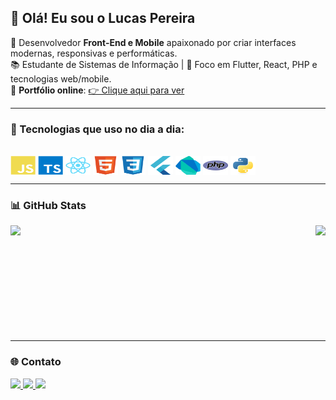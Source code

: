## 👋 Olá! Eu sou o Lucas Pereira

🎯 Desenvolvedor **Front-End e Mobile** apaixonado por criar interfaces modernas, responsivas e performáticas.  
📚 Estudante de Sistemas de Informação | 💼 Foco em Flutter, React, PHP e tecnologias web/mobile.  
🔗 **Portfólio online**: [👉 Clique aqui para ver](https://portifolio-snowy-one-51.vercel.app)

---

### 🧰 Tecnologias que uso no dia a dia:

<div style="display: inline_block"><br>
  <img align="center" alt="Lucas-Js" height="30" width="40" src="https://raw.githubusercontent.com/devicons/devicon/master/icons/javascript/javascript-plain.svg">
  <img align="center" alt="Lucas-Ts" height="30" width="40" src="https://raw.githubusercontent.com/devicons/devicon/master/icons/typescript/typescript-plain.svg">
  <img align="center" alt="Lucas-React" height="30" width="40" src="https://raw.githubusercontent.com/devicons/devicon/master/icons/react/react-original.svg">
  <img align="center" alt="Lucas-HTML" height="30" width="40" src="https://raw.githubusercontent.com/devicons/devicon/master/icons/html5/html5-original.svg">
  <img align="center" alt="Lucas-CSS" height="30" width="40" src="https://raw.githubusercontent.com/devicons/devicon/master/icons/css3/css3-original.svg">
  <img align="center" alt="Lucas-Flutter" height="30" width="40" src="https://raw.githubusercontent.com/devicons/devicon/master/icons/flutter/flutter-original.svg">
  <img align="center" alt="Lucas-Dart" height="30" width="40" src="https://raw.githubusercontent.com/devicons/devicon/master/icons/dart/dart-original.svg">
  <img align="center" alt="Lucas-PHP" height="30" width="40" src="https://raw.githubusercontent.com/devicons/devicon/master/icons/php/php-original.svg">
  <img align="center" alt="Lucas-Python" height="30" width="40" src="https://raw.githubusercontent.com/devicons/devicon/master/icons/python/python-original.svg">
</div>

---

### 📊 GitHub Stats

<div style="display: flex; flex-direction: row; justify-content: space-between;">
  <img height="170em" src="https://github-readme-stats.vercel.app/api?username=lukkspereiraa&show_icons=true&theme=dracula" />
  <img height="170em" src="https://github-readme-stats.vercel.app/api/top-langs/?username=lukkspereiraa&layout=compact&theme=dracula"/>
</div>

---

### 🌐 Contato

<div>
  <a href="https://instagram.com/lukks_pereiraa" target="_blank">
    <img src="https://img.shields.io/badge/-Instagram-%23E4405F?style=for-the-badge&logo=instagram&logoColor=white">
  </a>
  <a href="mailto:lukkspereiraa@gmail.com" target="_blank">
    <img src="https://img.shields.io/badge/-Gmail-%23333?style=for-the-badge&logo=gmail&logoColor=white">
  </a>
  <a href="https://www.linkedin.com/in/lucas-pereira-0b035b241/" target="_blank">
    <img src="https://img.shields.io/badge/-LinkedIn-%230077B5?style=for-the-badge&logo=linkedin&logoColor=white">
  </a>  
</div>
